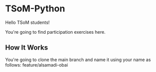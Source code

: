 # TSoM-Python
Hello TSoM students!

You're going to find participation exercises here.

## How It Works
You're going to clone the main branch and name it using your name as follows: feature/alsamadi-obai
